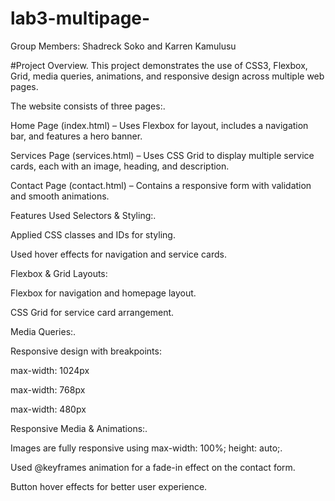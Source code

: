 # lab3-multipage-
Group Members:
Shadreck Soko
and 
Karren Kamulusu


#Project Overview.
This project demonstrates the use of CSS3, Flexbox, Grid, media queries, animations, and responsive design across multiple web pages.

The website consists of three pages:.

Home Page (index.html) – Uses Flexbox for layout, includes a navigation bar, and features a hero banner.

Services Page (services.html) – Uses CSS Grid to display multiple service cards, each with an image, heading, and description.

Contact Page (contact.html) – Contains a responsive form with validation and smooth animations.

Features Used
 Selectors & Styling:.

Applied CSS classes and IDs for styling.

Used hover effects for navigation and service cards.

 Flexbox & Grid Layouts:

Flexbox for navigation and homepage layout.

CSS Grid for service card arrangement.

 Media Queries:.

Responsive design with breakpoints:

max-width: 1024px

max-width: 768px

max-width: 480px

 Responsive Media & Animations:.

Images are fully responsive using max-width: 100%; height: auto;.

Used @keyframes animation for a fade-in effect on the contact form.

Button hover effects for better user experience.

